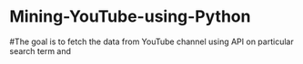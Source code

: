 # Mining-YouTube-using-Python
#The goal is to fetch the data from YouTube channel using API on particular search term and 





